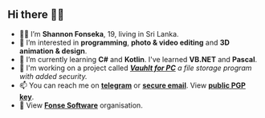 ## Hi there 👋🏼

- 👦🏻 I’m **Shannon Fonseka**, 19, living in Sri Lanka.
- 👀 I’m interested in **programming**, **photo & video editing** and **3D animation & design**.
- 🌱 I’m currently learning **C#** and **Kotlin**. I've learned **VB.NET** and **Pascal**.
- 📂 I'm working on a project called **[_Vauhlt for PC_](https://github.com/Fonseka-Software/Vauhlt-for-PC)** _a file storage program with added security._
- 📫 You can reach me on **[telegram](https://t.me/shannonf0nseka)** or **[secure email](mailto:hello.shannonfonseka@proton.me)**. View **[public PGP key](https://raw.githubusercontent.com/shannonfonseka/shannonfonseka/main/pgp/keyblock1.txt)**.
- 🏢 View **[Fonse Software](https://github.com/Fonseka-Software)** organisation.
